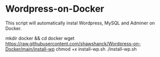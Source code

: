 # Wordpress-on-Docker
This script will automatically instal Wordpress, MySQL and Adminer on Docker.

mkdir docker && cd docker
wget https://raw.githubusercontent.com/shawshanck/Wordpress-on-Docker/main/install-wp
chmod +x install-wp.sh
./install-wp.sh
